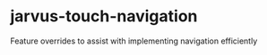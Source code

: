 jarvus-touch-navigation
=======================

Feature overrides to assist with implementing navigation efficiently
